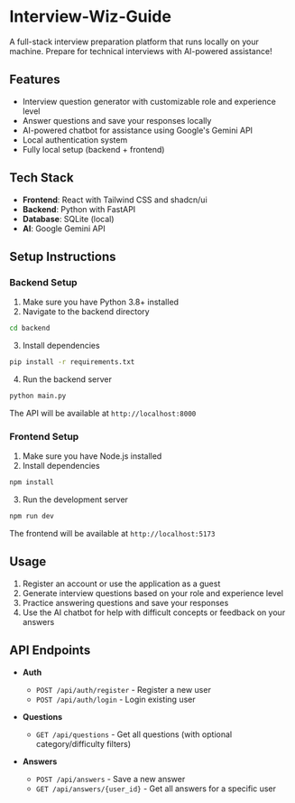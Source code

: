 
# Interview-Wiz-Guide

A full-stack interview preparation platform that runs locally on your machine. Prepare for technical interviews with AI-powered assistance!

## Features

- Interview question generator with customizable role and experience level
- Answer questions and save your responses locally
- AI-powered chatbot for assistance using Google's Gemini API
- Local authentication system
- Fully local setup (backend + frontend)

## Tech Stack

- **Frontend**: React with Tailwind CSS and shadcn/ui
- **Backend**: Python with FastAPI
- **Database**: SQLite (local)
- **AI**: Google Gemini API

## Setup Instructions

### Backend Setup

1. Make sure you have Python 3.8+ installed
2. Navigate to the backend directory
```bash
cd backend
```

3. Install dependencies
```bash
pip install -r requirements.txt
```

4. Run the backend server
```bash
python main.py
```

The API will be available at `http://localhost:8000`

### Frontend Setup

1. Make sure you have Node.js installed
2. Install dependencies
```bash
npm install
```

3. Run the development server
```bash
npm run dev
```

The frontend will be available at `http://localhost:5173`

## Usage

1. Register an account or use the application as a guest
2. Generate interview questions based on your role and experience level
3. Practice answering questions and save your responses
4. Use the AI chatbot for help with difficult concepts or feedback on your answers

## API Endpoints

- **Auth**
  - `POST /api/auth/register` - Register a new user
  - `POST /api/auth/login` - Login existing user

- **Questions**
  - `GET /api/questions` - Get all questions (with optional category/difficulty filters)

- **Answers**
  - `POST /api/answers` - Save a new answer
  - `GET /api/answers/{user_id}` - Get all answers for a specific user

